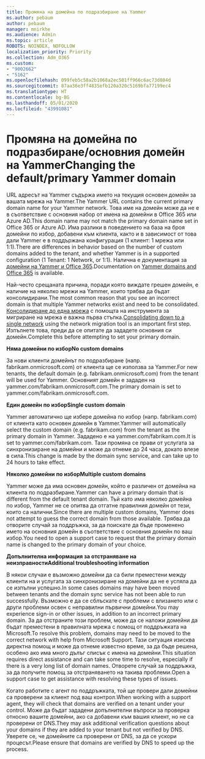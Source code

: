 ```yaml
---
title: Промяна на домейна по подразбиране на Yammer
ms.author: pebaum
author: pebaum
manager: mnirkhe
ms.audience: Admin
ms.topic: article
ROBOTS: NOINDEX, NOFOLLOW
localization_priority: Priority
ms.collection: Adm_O365
ms.custom:
- "9002662"
- "5162"
ms.openlocfilehash: 099feb5c58a2b1068a2ec501ff966c6ac73d804d
ms.sourcegitcommit: 87aa36e3ff4835efb120a320c5169bfa77199ec4
ms.translationtype: HT
ms.contentlocale: bg-BG
ms.lasthandoff: 05/01/2020
ms.locfileid: "43991081"
---
```

# <a name="changing-the-defaultprimary-yammer-domain"></a><span data-ttu-id="ee8d8-102">Промяна на домейна по подразбиране/основния домейн на Yammer</span><span class="sxs-lookup"><span data-stu-id="ee8d8-102">Changing the default/primary Yammer domain</span></span>

<span data-ttu-id="ee8d8-103">URL адресът на Yammer съдържа името на текущия основен домейн за вашата мрежа на Yammer.</span><span class="sxs-lookup"><span data-stu-id="ee8d8-103">The Yammer URL contains the current primary domain name for your Yammer network.</span></span> <span data-ttu-id="ee8d8-104">Това име на домейн може да не е в съответствие с основния набор от имена на домейни в Office 365 или Azure AD.</span><span class="sxs-lookup"><span data-stu-id="ee8d8-104">This domain name may not match the primary domain name set in Office 365 or Azure AD.</span></span> <span data-ttu-id="ee8d8-105">Има разлики в поведението на база на броя домейни по избор, добавени към клиента, както и в зависимост от това дали Yammer е в поддържана конфигурация (1 клиент: 1 мрежа или 1:1).</span><span class="sxs-lookup"><span data-stu-id="ee8d8-105">There are differences in behavior based on the number of custom domains added to the tenant, and whether Yammer is in a supported configuration (1 Tenant: 1 Network, or 1:1).</span></span> <span data-ttu-id="ee8d8-106">Налична е документация за [домейни на Yammer и Office 365](https://docs.microsoft.com/yammer/configure-your-yammer-network/manage-yammer-domains).</span><span class="sxs-lookup"><span data-stu-id="ee8d8-106">Documentation on [Yammer domains and Office 365](https://docs.microsoft.com/yammer/configure-your-yammer-network/manage-yammer-domains) is available.</span></span>

<span data-ttu-id="ee8d8-107">Най-често срещаната причина, поради която виждате грешен домейн, е наличие на няколко мрежи на Yammer, които трябва да бъдат консолидирани.</span><span class="sxs-lookup"><span data-stu-id="ee8d8-107">The most common reason that you see an incorrect domain is that multiple Yammer networks exist and need to be consolidated.</span></span> <span data-ttu-id="ee8d8-108">[Консолидиране до една мрежа](https://docs.microsoft.com/yammer/configure-your-yammer-network/consolidate-multiple-yammer-networks) с помощта на инструмента за мигриране на мрежа е важна първа стъпка.</span><span class="sxs-lookup"><span data-stu-id="ee8d8-108">[Consolidating down to a single network](https://docs.microsoft.com/yammer/configure-your-yammer-network/consolidate-multiple-yammer-networks) using the network migration tool is an important first step.</span></span> <span data-ttu-id="ee8d8-109">Изпълнете това, преди да се опитате да зададете основния си домейн.</span><span class="sxs-lookup"><span data-stu-id="ee8d8-109">Complete this before attempting to set your primary domain.</span></span>

<span data-ttu-id="ee8d8-110">**Няма домейни по избор**</span><span class="sxs-lookup"><span data-stu-id="ee8d8-110">**No custom domains**</span></span>

<span data-ttu-id="ee8d8-111">За нови клиенти домейнът по подразбиране (напр. fabrikam.onmicrosoft.com) от клиента ще се използва за Yammer.</span><span class="sxs-lookup"><span data-stu-id="ee8d8-111">For new tenants, the default domain (e.g. fabrikam.onmicrosoft.com) from the tenant will be used for Yammer.</span></span> <span data-ttu-id="ee8d8-112">Основният домейн е зададен на yammer.com/fabrikam.onmicrosoft.com.</span><span class="sxs-lookup"><span data-stu-id="ee8d8-112">The primary domain is set to yammer.com/fabrikam.onmicrosoft.com.</span></span>

<span data-ttu-id="ee8d8-113">**Един домейн по избор**</span><span class="sxs-lookup"><span data-stu-id="ee8d8-113">**Single custom domain**</span></span>

<span data-ttu-id="ee8d8-114">Yammer автоматично ще избере домейна по избор (напр. fabrikam.com) от клиента като основен домейн в Yammer.</span><span class="sxs-lookup"><span data-stu-id="ee8d8-114">Yammer will automatically select the custom domain (e.g. fabrikam.com) from the tenant as the primary domain in Yammer.</span></span> <span data-ttu-id="ee8d8-115">Зададено е на yammer.com/fabrikam.com.</span><span class="sxs-lookup"><span data-stu-id="ee8d8-115">It is set to yammer.com/fabrikam.com.</span></span> <span data-ttu-id="ee8d8-116">Тази промяна се прави от услугата за синхронизиране на домейни и може да отнеме до 24 часа, докато влезе в сила.</span><span class="sxs-lookup"><span data-stu-id="ee8d8-116">This change is made by the domain sync service, and can take up to 24 hours to take effect.</span></span>

<span data-ttu-id="ee8d8-117">**Няколко домейни по избор**</span><span class="sxs-lookup"><span data-stu-id="ee8d8-117">**Multiple custom domains**</span></span>

<span data-ttu-id="ee8d8-118">Yammer може да има основен домейн, който е различен от домейна на клиента по подразбиране.</span><span class="sxs-lookup"><span data-stu-id="ee8d8-118">Yammer can have a primary domain that is different from the default tenant domain.</span></span> <span data-ttu-id="ee8d8-119">Тъй като има няколко домейна по избор, Yammer не се опитва да отгатне правилния домейн от тези, които са налични.</span><span class="sxs-lookup"><span data-stu-id="ee8d8-119">Since there are multiple custom domains, Yammer does not attempt to guess the correct domain from those available.</span></span> <span data-ttu-id="ee8d8-120">Трябва да отворите случай за поддръжка, за да поискате да бъде променено името на основния домейн в съответствие с основния домейн по ваш избор.</span><span class="sxs-lookup"><span data-stu-id="ee8d8-120">You need to open a support case to request that the primary domain name is changed to the primary domain of your choice.</span></span>

<span data-ttu-id="ee8d8-121">**Допълнителна информация за отстраняване на неизправности**</span><span class="sxs-lookup"><span data-stu-id="ee8d8-121">**Additional troubleshooting information**</span></span>

<span data-ttu-id="ee8d8-122">В някои случаи е възможно домейни да са били преместени между клиенти на и услугата за синхронизиране на домейни да не е успяла да се изпълни успешно.</span><span class="sxs-lookup"><span data-stu-id="ee8d8-122">In some cases domains may have been moved between tenants and the domain sync service has not been able to run successfully.</span></span> <span data-ttu-id="ee8d8-123">Възможно е да се сблъскате с проблеми с влизането или с други проблеми освен с неправилни първични домейни.</span><span class="sxs-lookup"><span data-stu-id="ee8d8-123">You may experience sign-in or other issues, in addition to an incorrect primary domain.</span></span> <span data-ttu-id="ee8d8-124">За да отстраните този проблем, може да се наложи домейни да бъдат преместени в правилната мрежа с помощ от поддръжката на Microsoft.</span><span class="sxs-lookup"><span data-stu-id="ee8d8-124">To resolve this problem, domains may need to be moved to the correct network with help from Microsoft Support.</span></span> <span data-ttu-id="ee8d8-125">Тази ситуация изисква директна помощ и може да отнеме известно време, за да бъде решена, особено ако има много дълъг списък с имена на домейни.</span><span class="sxs-lookup"><span data-stu-id="ee8d8-125">This situation requires direct assistance and can take some time to resolve, especially if there is a very long list of domain names.</span></span> <span data-ttu-id="ee8d8-126">Отворете случай за поддръжка, за да получите помощ за отстраняването на такива проблеми.</span><span class="sxs-lookup"><span data-stu-id="ee8d8-126">Open a support case to get assistance with resolving these types of issues.</span></span>

<span data-ttu-id="ee8d8-127">Когато работите с агент по поддръжката, той ще провери дали домейни са проверени за клиент под ваш контрол.</span><span class="sxs-lookup"><span data-stu-id="ee8d8-127">When working with a support agent, they will check that domains are verified on a tenant under your control.</span></span> <span data-ttu-id="ee8d8-128">Може да бъдат зададени допълнителни въпроси за проверка относно вашите домейни, ако са добавени към вашия клиент, но не са проверени от DNS.</span><span class="sxs-lookup"><span data-stu-id="ee8d8-128">They may ask additional verification questions about your domains if they are added to your tenant but not verified by DNS.</span></span> <span data-ttu-id="ee8d8-129">Уверете се, че домейните са проверени от DNS, за да се ускори процесът.</span><span class="sxs-lookup"><span data-stu-id="ee8d8-129">Please ensure that domains are verified by DNS to speed up the process.</span></span>
